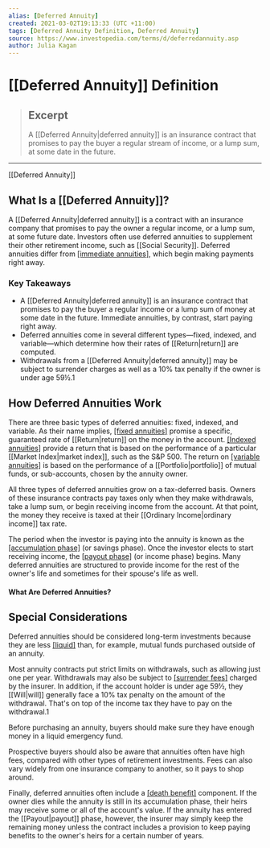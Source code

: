```yaml
---
alias: [Deferred Annuity]
created: 2021-03-02T19:13:33 (UTC +11:00)
tags: [Deferred Annuity Definition, Deferred Annuity]
source: https://www.investopedia.com/terms/d/deferredannuity.asp
author: Julia Kagan
---
```


# [[Deferred Annuity]] Definition

> ## Excerpt
> A [[Deferred Annuity|deferred annuity]] is an insurance contract that promises to pay the buyer a regular stream of income, or a lump sum, at some date in the future.

---

[[Deferred Annuity]]
## What Is a [[Deferred Annuity]]?

A [[Deferred Annuity|deferred annuity]] is a contract with an insurance company that promises to pay the owner a regular income, or a lump sum, at some future date. Investors often use deferred annuities to supplement their other retirement income, such as [[Social Security]]. Deferred annuities differ from [[immediate annuities]](https://www.investopedia.com/terms/i/immediatepaymentannuity.asp), which begin making payments right away.

### Key Takeaways

-   A [[Deferred Annuity|deferred annuity]] is an insurance contract that promises to pay the buyer a regular income or a lump sum of money at some date in the future. Immediate annuities, by contrast, start paying right away.
-   Deferred annuities come in several different types—fixed, indexed, and variable—which determine how their rates of [[Return|return]] are computed.
-   Withdrawals from a [[Deferred Annuity|deferred annuity]] may be subject to surrender charges as well as a 10% tax penalty if the owner is under age 59½.1

## How Deferred Annuities Work

There are three basic types of deferred annuities: fixed, indexed, and variable. As their name implies, [[fixed annuities]](https://www.investopedia.com/terms/f/fixedannuity.asp) promise a specific, guaranteed rate of [[Return|return]] on the money in the account. [[Indexed annuities]](https://www.investopedia.com/terms/i/indexedannuity.asp) provide a return that is based on the performance of a particular [[Market Index|market index]], such as the S&P 500. The return on [[variable annuities]](https://www.investopedia.com/terms/v/variableannuity.asp) is based on the performance of a [[Portfolio|portfolio]] of mutual funds, or sub-accounts, chosen by the annuity owner.

All three types of deferred annuities grow on a tax-deferred basis. Owners of these insurance contracts pay taxes only when they make withdrawals, take a lump sum, or begin receiving income from the account. At that point, the money they receive is taxed at their [[Ordinary Income|ordinary income]] tax rate.

The period when the investor is paying into the annuity is known as the [[accumulation phase]](https://www.investopedia.com/terms/a/accumulationphase.asp) (or savings phase). Once the investor elects to start receiving income, the [[payout phase]](https://www.investopedia.com/terms/p/payoutphase.asp) (or income phase) begins. Many deferred annuities are structured to provide income for the rest of the owner's life and sometimes for their spouse's life as well.

#### What Are Deferred Annuities?

## Special Considerations

Deferred annuities should be considered long-term investments because they are less [[liquid]](https://www.investopedia.com/terms/l/[[Liquidity|liquidity]].asp) than, for example, mutual funds purchased outside of an annuity.

Most annuity contracts put strict limits on withdrawals, such as allowing just one per year. Withdrawals may also be subject to [[surrender fees]](https://www.investopedia.com/terms/s/surrenderfee.asp) charged by the insurer. In addition, if the account holder is under age 59½, they [[Will|will]] generally face a 10% tax penalty on the amount of the withdrawal. That's on top of the income tax they have to pay on the withdrawal.1

Before purchasing an annuity, buyers should make sure they have enough money in a liquid emergency fund.

Prospective buyers should also be aware that annuities often have high fees, compared with other types of retirement investments. Fees can also vary widely from one insurance company to another, so it pays to shop around.

Finally, deferred annuities often include a [[death benefit]](https://www.investopedia.com/terms/d/deathbenefit.asp) component. If the owner dies while the annuity is still in its accumulation phase, their heirs may receive some or all of the account's value. If the annuity has entered the [[Payout|payout]] phase, however, the insurer may simply keep the remaining money unless the contract includes a provision to keep paying benefits to the owner's heirs for a certain number of years.
